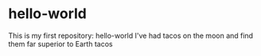# hello-world
This is my first repository: hello-world
I've had tacos on the moon and find them far superior to Earth tacos

